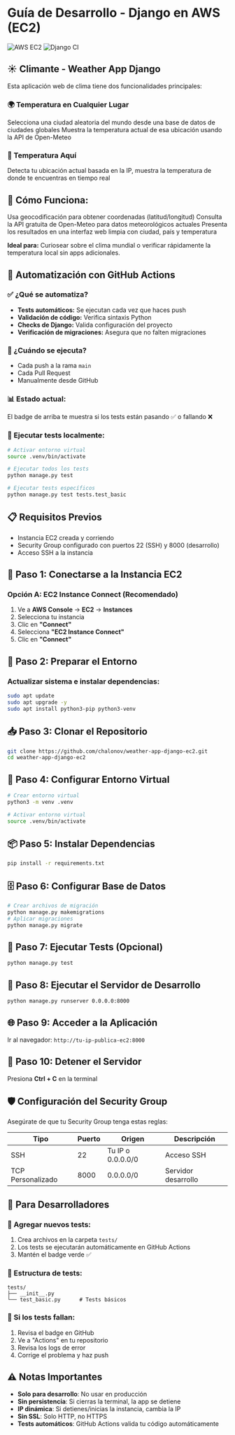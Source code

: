 # Guía de Desarrollo - Django en AWS (EC2)

![AWS EC2](https://img.shields.io/badge/deploy-AWS%20EC2-orange?logo=amazon-aws)
![Django CI](https://github.com/chalonov/weather-app-django-ec2/workflows/Django%20CI/badge.svg)

## ☀️ Climante - Weather App Django

Esta aplicación web de clima tiene dos funcionalidades principales:

### 🌍 Temperatura en Cualquier Lugar
Selecciona una ciudad aleatoria del mundo desde una base de datos de ciudades globales
Muestra la temperatura actual de esa ubicación usando la API de Open-Meteo

### 📍 Temperatura Aquí
Detecta tu ubicación actual basada en la IP, muestra la temperatura de donde te encuentras en tiempo real

## 🔧 Cómo Funciona:

Usa geocodificación para obtener coordenadas (latitud/longitud)
Consulta la API gratuita de Open-Meteo para datos meteorológicos actuales
Presenta los resultados en una interfaz web limpia con ciudad, país y temperatura

**Ideal para:** Curiosear sobre el clima mundial o verificar rápidamente la temperatura local sin apps adicionales.

## 🤖 Automatización con GitHub Actions

### ✅ ¿Qué se automatiza?
- **Tests automáticos:** Se ejecutan cada vez que haces push
- **Validación de código:** Verifica sintaxis Python
- **Checks de Django:** Valida configuración del proyecto
- **Verificación de migraciones:** Asegura que no falten migraciones

### 🔄 ¿Cuándo se ejecuta?
- Cada push a la rama `main`
- Cada Pull Request
- Manualmente desde GitHub

### 📊 Estado actual:
El badge de arriba te muestra si los tests están pasando ✅ o fallando ❌

### 🧪 Ejecutar tests localmente:
```bash
# Activar entorno virtual
source .venv/bin/activate

# Ejecutar todos los tests
python manage.py test

# Ejecutar tests específicos
python manage.py test tests.test_basic
```

## 📋 Requisitos Previos

- Instancia EC2 creada y corriendo
- Security Group configurado con puertos 22 (SSH) y 8000 (desarrollo)
- Acceso SSH a la instancia

## 🚀 Paso 1: Conectarse a la Instancia EC2

### Opción A: EC2 Instance Connect (Recomendado)
1. Ve a **AWS Console** → **EC2** → **Instances**
2. Selecciona tu instancia
3. Clic en **"Connect"**
4. Selecciona **"EC2 Instance Connect"**
5. Clic en **"Connect"**

## 🔧 Paso 2: Preparar el Entorno

### Actualizar sistema e instalar dependencias:
```bash
sudo apt update
sudo apt upgrade -y
sudo apt install python3-pip python3-venv
```

## 📥 Paso 3: Clonar el Repositorio

```bash
git clone https://github.com/chalonov/weather-app-django-ec2.git
cd weather-app-django-ec2
```

## 🐍 Paso 4: Configurar Entorno Virtual

```bash
# Crear entorno virtual
python3 -m venv .venv

# Activar entorno virtual
source .venv/bin/activate
```

## 📦 Paso 5: Instalar Dependencias

```bash
pip install -r requirements.txt
```

## 🗄️ Paso 6: Configurar Base de Datos

```bash
# Crear archivos de migración
python manage.py makemigrations
# Aplicar migraciones
python manage.py migrate
```

## 🧪 Paso 7: Ejecutar Tests (Opcional)

```bash
python manage.py test
```

## 🚀 Paso 8: Ejecutar el Servidor de Desarrollo

```bash
python manage.py runserver 0.0.0.0:8000
```

## 🌐 Paso 9: Acceder a la Aplicación

Ir al navegador: `http://tu-ip-publica-ec2:8000`

## 🛑 Paso 10: Detener el Servidor

Presiona **Ctrl + C** en la terminal

## 🛡️ Configuración del Security Group

Asegúrate de que tu Security Group tenga estas reglas:

| Tipo | Puerto | Origen | Descripción |
|------|--------|--------|-------------|
| SSH | 22 | Tu IP o 0.0.0.0/0 | Acceso SSH |
| TCP Personalizado | 8000 | 0.0.0.0/0 | Servidor desarrollo |

## 🔧 Para Desarrolladores

### 🧪 Agregar nuevos tests:
1. Crea archivos en la carpeta `tests/`
2. Los tests se ejecutarán automáticamente en GitHub Actions
3. Mantén el badge verde ✅

### 📝 Estructura de tests:
```
tests/
├── __init__.py
└── test_basic.py      # Tests básicos
```

### 🚨 Si los tests fallan:
1. Revisa el badge en GitHub
2. Ve a "Actions" en tu repositorio
3. Revisa los logs de error
4. Corrige el problema y haz push

## ⚠️ Notas Importantes

- **Solo para desarrollo**: No usar en producción
- **Sin persistencia**: Si cierras la terminal, la app se detiene
- **IP dinámica**: Si detienes/inicias la instancia, cambia la IP
- **Sin SSL**: Solo HTTP, no HTTPS
- **Tests automáticos**: GitHub Actions valida tu código automáticamente